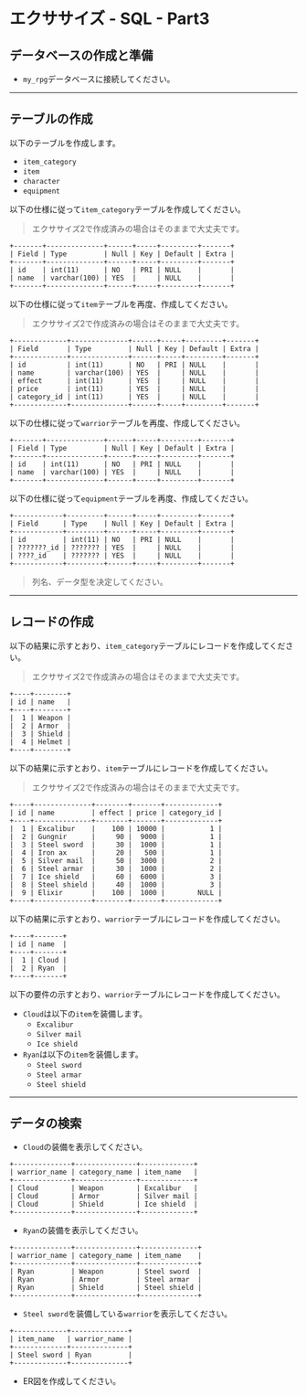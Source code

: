 # エクササイズ - SQL - Part3

## データベースの作成と準備

+ `my_rpg`データベースに接続してください。

---

## テーブルの作成

以下のテーブルを作成します。

+ `item_category`
+ `item`
+ `character`
+ `equipment`


以下の仕様に従って`item_category`テーブルを作成してください。

> エクササイズ2で作成済みの場合はそのままで大丈夫です。

```
+-------+--------------+------+-----+---------+-------+
| Field | Type         | Null | Key | Default | Extra |
+-------+--------------+------+-----+---------+-------+
| id    | int(11)      | NO   | PRI | NULL    |       |
| name  | varchar(100) | YES  |     | NULL    |       |
+-------+--------------+------+-----+---------+-------+
```

以下の仕様に従って`item`テーブルを再度、作成してください。

> エクササイズ2で作成済みの場合はそのままで大丈夫です。

```
+-------------+--------------+------+-----+---------+-------+
| Field       | Type         | Null | Key | Default | Extra |
+-------------+--------------+------+-----+---------+-------+
| id          | int(11)      | NO   | PRI | NULL    |       |
| name        | varchar(100) | YES  |     | NULL    |       |
| effect      | int(11)      | YES  |     | NULL    |       |
| price       | int(11)      | YES  |     | NULL    |       |
| category_id | int(11)      | YES  |     | NULL    |       |
+-------------+--------------+------+-----+---------+-------+
```

以下の仕様に従って`warrior`テーブルを再度、作成してください。

```
+-------+--------------+------+-----+---------+-------+
| Field | Type         | Null | Key | Default | Extra |
+-------+--------------+------+-----+---------+-------+
| id    | int(11)      | NO   | PRI | NULL    |       |
| name  | varchar(100) | YES  |     | NULL    |       |
+-------+--------------+------+-----+---------+-------+
```

以下の仕様に従って`equipment`テーブルを再度、作成してください。

```
+------------+---------+------+-----+---------+-------+
| Field      | Type    | Null | Key | Default | Extra |
+------------+---------+------+-----+---------+-------+
| id         | int(11) | NO   | PRI | NULL    |       |
| ???????_id | ??????? | YES  |     | NULL    |       |
| ????_id    | ??????? | YES  |     | NULL    |       |
+------------+---------+------+-----+---------+-------+
```

> 列名、データ型を决定してください。


---

## レコードの作成

以下の結果に示すとおり、`item_category`テーブルにレコードを作成してください。

> エクササイズ2で作成済みの場合はそのままで大丈夫です。

```
+----+--------+
| id | name   |
+----+--------+
|  1 | Weapon |
|  2 | Armor  |
|  3 | Shield |
|  4 | Helmet |
+----+--------+
```

以下の結果に示すとおり、`item`テーブルにレコードを作成してください。

> エクササイズ2で作成済みの場合はそのままで大丈夫です。

```
+----+--------------+--------+-------+-------------+
| id | name         | effect | price | category_id |
+----+--------------+--------+-------+-------------+
|  1 | Excalibur    |    100 | 10000 |           1 |
|  2 | Gungnir      |     90 |  9000 |           1 |
|  3 | Steel sword  |     30 |  1000 |           1 |
|  4 | Iron ax      |     20 |   500 |           1 |
|  5 | Silver mail  |     50 |  3000 |           2 |
|  6 | Steel armar  |     30 |  1000 |           2 |
|  7 | Ice shield   |     60 |  6000 |           3 |
|  8 | Steel shield |     40 |  1000 |           3 |
|  9 | Elixir       |    100 |  1000 |        NULL |
+----+--------------+--------+-------+-------------+
```

以下の結果に示すとおり、`warrior`テーブルにレコードを作成してください。

```
+----+-------+
| id | name  |
+----+-------+
|  1 | Cloud |
|  2 | Ryan  |
+----+-------+
```

以下の要件の示すとおり、`warrior`テーブルにレコードを作成してください。

+ `Cloud`は以下の`item`を装備します。
  + `Excalibur`
  + `Silver mail`
  + `Ice shield`
+ `Ryan`は以下の`item`を装備します。
  + `Steel sword`
  + `Steel armar`
  + `Steel shield`

---

## データの検索

+ `Cloud`の装備を表示してください。

```
+--------------+---------------+-------------+
| warrior_name | category_name | item_name   |
+--------------+---------------+-------------+
| Cloud        | Weapon        | Excalibur   |
| Cloud        | Armor         | Silver mail |
| Cloud        | Shield        | Ice shield  |
+--------------+---------------+-------------+
```

+ `Ryan`の装備を表示してください。

```
+--------------+---------------+--------------+
| warrior_name | category_name | item_name    |
+--------------+---------------+--------------+
| Ryan         | Weapon        | Steel sword  |
| Ryan         | Armor         | Steel armar  |
| Ryan         | Shield        | Steel shield |
+--------------+---------------+--------------+
```


+ `Steel sword`を装備している`warrior`を表示してください。

```
+-------------+--------------+
| item_name   | warrior_name |
+-------------+--------------+
| Steel sword | Ryan         |
+-------------+--------------+
```

+ ER図を作成してください。


<!--

/* create database my_rpg */
use my_rpg;

drop table if exists item_category;
create table item_category(
  id int primary key,
  name varchar(100)
)

drop table if exists item;
create table item(
  id int primary key,
  name varchar(100),
  effect int,
  price int
  category_id int
);

insert into item_category(id, name) values(1, 'Weapon');
insert into item_category(id, name) values(2, 'Armor');
insert into item_category(id, name) values(3, 'Shield');
insert into item_category(id, name) values(4, 'Helmet');

insert into item(id, name, effect, price) values (1, 'Excalibur', 100, 10000, 1);
insert into item(id, name, effect, price) values (2, 'Gungnir', 90, 9000, 1);
insert into item(id, name, effect, price) values (3, 'Steel sword', 30, 1000, 1);
insert into item(id, name, effect, price) values (4, 'Iron ax', 20, 500);
insert into item(id, name, effect, price) values (5, 'Silver mail', 50, 3000, 2);
insert into item(id, name, effect, price) values (6, 'Steel armar', 30, 1000, 2);
insert into item(id, name, effect, price) values (7, 'Ice shield', 60, 6000, 3);
insert into item(id, name, effect, price) values (8, 'Steel shield', 40, 1000, 3);
insert into item(id, name, effect, price) values (9, 'Elixir', 100, 1000, null);


create table warrior(
  id int primary key,
  name varchar(100)
);


insert into warrior(id, name) values(1, 'Cloud');
insert into warrior(id, name) values(2, 'Ryan');

create table equipment(
  id int primary key,
  warrior_id int,
  item_id int
);

insert into equipment(id, warrior_id, item_id) values(1, 1, 1);
insert into equipment(id, warrior_id, item_id) values(2, 1, 5);
insert into equipment(id, warrior_id, item_id) values(3, 1, 7);

insert into equipment(id, warrior_id, item_id) values(4, 2, 3);
insert into equipment(id, warrior_id, item_id) values(5, 2, 6);
insert into equipment(id, warrior_id, item_id) values(6, 2, 8);


select w.name warrior_name, ic.name category_name, i.name item_name
from warrior w
inner join equipment e
on w.id = e.warrior_id
inner join item i
on e.item_id = i.id
inner join item_category ic
on i.category_id = ic.id
where w.id = 1;

select w.name warrior_name, ic.name category_name, i.name item_name
from warrior w
inner join equipment e
on w.id = e.warrior_id
inner join item i
on e.item_id = i.id
inner join item_category ic
on i.category_id = ic.id
where w.id = 2;

select i.name item_name, w.name warrior_name
from item i
inner join equipment e
on i.id = e.item_id
inner join warrior w
on e.warrior_id = w.id
where i.id = 3;



-->
